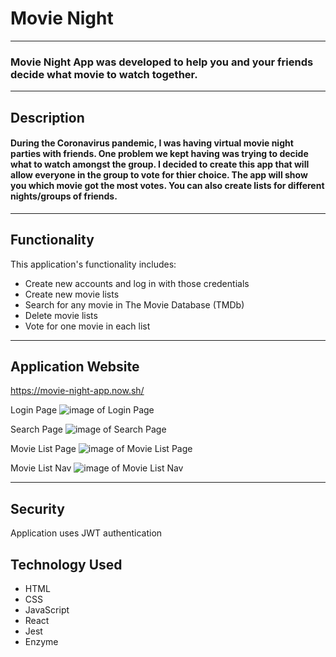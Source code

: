 # Movie Night
---
### Movie Night App was developed to help you and your friends decide what movie to watch together.
---
## Description
#### During the Coronavirus pandemic, I was having virtual movie night parties with friends. One problem we kept having was trying to decide what to watch amongst the group. I decided to create this app that will allow everyone in the group to vote for thier choice. The app will show you which movie got the most votes. You can also create lists for different nights/groups of friends. 
---
## Functionality

This application's functionality includes:

* Create new accounts and log in with those credentials
* Create new movie lists
* Search for any movie in The Movie Database (TMDb)
* Delete movie lists
* Vote for one movie in each list
---
## Application Website
https://movie-night-app.now.sh/

Login Page
![image of Login Page](https://i.ibb.co/6s1kt0H/Movie-Night-Login.png)

Search Page
![image of Search Page](https://i.ibb.co/2qXFNDz/Movie-Night-Search.png)

Movie List Page
![image of Movie List Page](https://i.ibb.co/hsH9w5T/Movie-Night-List.png)

Movie List Nav
![image of Movie List Nav](https://i.ibb.co/7tyxLw4/Movie-Night-Nav.png)

---
## Security
Application uses JWT authentication

## Technology Used
* HTML
* CSS
* JavaScript
* React
* Jest
* Enzyme